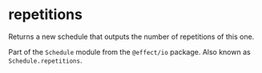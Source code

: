# repetitions

Returns a new schedule that outputs the number of repetitions of this one.

Part of the `Schedule` module from the `@effect/io` package. Also known as `Schedule.repetitions`.
